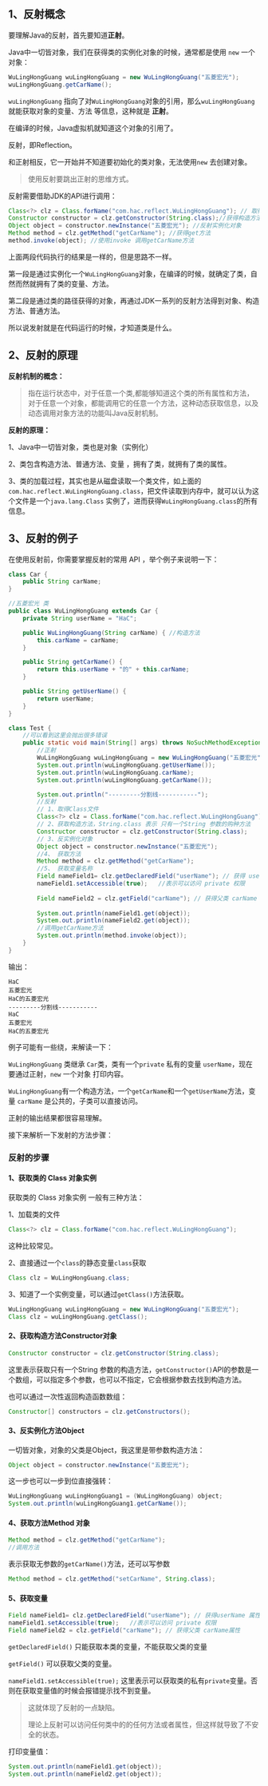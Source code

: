 ## 1、反射概念

要理解Java的反射，首先要知道**正射**。

Java中一切皆对象，我们在获得类的实例化对象的时候，通常都是使用 `new` 一个对象：

```java
WuLingHongGuang wuLingHongGuang = new WuLingHongGuang("五菱宏光");
wuLingHongGuang.getCarName();
```

`wuLingHongGuang` 指向了对`WuLingHongGuang`对象的引用，那么`wuLingHongGuang`就能获取对象的变量、方法 等信息，这种就是 **正射**。

在编译的时候，Java虚拟机就知道这个对象的引用了。



反射，即Reflection。

和正射相反，它一开始并不知道要初始化的类对象，无法使用`new` 去创建对象。

> 使用反射要跳出正射的思维方式。

反射需要借助JDK的API进行调用：

```java
Class<?> clz = Class.forName("com.hac.reflect.WuLingHongGuang"); // 取得Class对象
Constructor constructor = clz.getConstructor(String.class);//获得构造方法
Object object = constructor.newInstance("五菱宏光"); //反射实例化对象
Method method = clz.getMethod("getCarName"); //获得get方法
method.invoke(object); //使用invoke 调用getCarName方法
```



上面两段代码执行的结果是一样的，但是思路不一样。

第一段是通过实例化一个`WuLingHongGuang`对象，在编译的时候，就确定了类，自然而然就拥有了类的变量、方法。

第二段是通过类的路径获得的对象，再通过JDK一系列的反射方法得到对象、构造方法、普通方法。



所以说发射就是在代码运行的时候，才知道类是什么。



## 2、反射的原理

**反射机制的概念：**

> 指在运行状态中，对于任意一个类,都能够知道这个类的所有属性和方法，对于任意一个对象，都能调用它的任意一个方法，这种动态获取信息，以及动态调用对象方法的功能叫Java反射机制。

**反射的原理：**

1、Java中一切皆对象，类也是对象（实例化）

2、类包含构造方法、普通方法、变量 ，拥有了类，就拥有了类的属性。

3、类的加载过程，其实也是从磁盘读取一个类文件，如上面的`com.hac.reflect.WuLingHongGuang.class`，把文件读取到内存中，就可以认为这个文件是一个`java.lang.Class` 实例了，进而获得`WuLingHongGuang.class`的所有信息。



## 3、反射的例子

在使用反射前，你需要掌握反射的常用 API ，举个例子来说明一下：

```java
class Car {
    public String carName;
}

//五菱宏光 类
public class WuLingHongGuang extends Car {
    private String userName = "HaC";

    public WuLingHongGuang(String carName) { //构造方法
        this.carName = carName;
    }

    public String getCarName() {
        return this.userName + "的" + this.carName;
    }

    public String getUserName() {
        return userName;
    }
}

class Test {
    //可以看到这里会抛出很多错误
    public static void main(String[] args) throws NoSuchMethodException, IllegalAccessException, InstantiationException, InvocationTargetException, ClassNotFoundException, NoSuchFieldException {
        //正射
        WuLingHongGuang wuLingHongGuang = new WuLingHongGuang("五菱宏光");
        System.out.println(wuLingHongGuang.getUserName());
        System.out.println(wuLingHongGuang.carName);
        System.out.println(wuLingHongGuang.getCarName());

        System.out.println("---------分割线-----------");
        //反射
        // 1、取得Class文件
        Class<?> clz = Class.forName("com.hac.reflect.WuLingHongGuang"); 
        // 2、获取构造方法，String.class 表示 只有一个String 参数的购种方法
        Constructor constructor = clz.getConstructor(String.class);
        // 3、反实例化对象
        Object object = constructor.newInstance("五菱宏光");
        //4、 获取方法
        Method method = clz.getMethod("getCarName");
        //5、 获取变量名称
        Field nameField1= clz.getDeclaredField("userName"); // 获得 userName 属性
        nameField1.setAccessible(true);   //表示可以访问 private 权限
        
        Field nameField2 = clz.getField("carName"); // 获得父类 carName 属性
	
        System.out.println(nameField1.get(object));
        System.out.println(nameField2.get(object));
        //调用getCarName方法
        System.out.println(method.invoke(object));
    }
}
```

输出：

```
HaC
五菱宏光
HaC的五菱宏光
---------分割线-----------
HaC
五菱宏光
HaC的五菱宏光
```



例子可能有一些绕，来解读一下：

`WuLingHongGuang` 类继承 `Car`类，类有一个`private` 私有的变量 `userName`，现在要通过正射，`new` 一个对象 打印内容。

`WuLingHongGuang`有一个构造方法，一个`getCarName`和一个`getUserName`方法，变量 `carName` 是公共的，子类可以直接访问。



正射的输出结果都很容易理解。

接下来解析一下发射的方法步骤：

### 反射的步骤

#### 1、获取类的 Class 对象实例

获取类的 Class 对象实例 一般有三种方法：

1、加载类的文件

```java
Class<?> clz = Class.forName("com.hac.reflect.WuLingHongGuang");
```

这种比较常见。

2、直接通过一个`class`的静态变量`class`获取

```java
Class clz = WuLingHongGuang.class;
```

3、知道了一个实例变量，可以通过`getClass()`方法获取。

```java
WuLingHongGuang wuLingHongGuang = new WuLingHongGuang("五菱宏光");
Class clz = wuLingHongGuang.getClass();
```

#### 2、获取构造方法Constructor对象

```java
Constructor constructor = clz.getConstructor(String.class);
```

这里表示获取只有一个String 参数的构造方法，`getConstructor()`API的参数是一个数组，可以指定多个参数，也可以不指定，它会根据参数去找到构造方法。

也可以通过一次性返回构造函数数组：

```java
Constructor[] constructors = clz.getConstructors();
```

#### 3、反实例化方法Object

一切皆对象，对象的父类是Object，我这里是带参数构造方法：

```java
Object object = constructor.newInstance("五菱宏光");
```





这一步也可以一步到位直接强转：

```java
WuLingHongGuang wuLingHongGuang1 = (WuLingHongGuang) object;
System.out.println(wuLingHongGuang1.getCarName());
```



#### 4、获取方法Method 对象

```java
Method method = clz.getMethod("getCarName");
//调用方法

```

表示获取无参数的`getCarName()`方法，还可以写参数

```java
Method method = clz.getMethod("setCarName", String.class);
```



#### 5、获取变量

```java
Field nameField1= clz.getDeclaredField("userName"); // 获得userName 属性
nameField1.setAccessible(true);   //表示可以访问 private 权限
Field nameField2 = clz.getField("carName"); // 获得父类 carName属性
```

`getDeclaredField()` 只能获取本类的变量，不能获取父类的变量

`getField()` 可以获取父类的变量。

`nameField1.setAccessible(true);` 这里表示可以获取类的私有`private`变量。否则在获取变量值的时候会报错提示找不到变量。

> 这就体现了反射的一点缺陷。
>
> 理论上反射可以访问任何类中的的任何方法或者属性，但这样就导致了不安全的状态。

打印变量值：

```java
System.out.println(nameField1.get(object));
System.out.println(nameField2.get(object));
```


